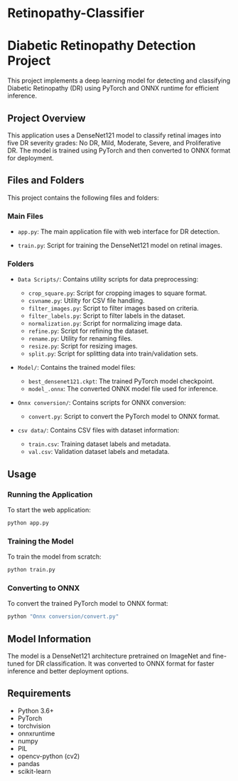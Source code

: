# Retinopathy-Classifier

# Diabetic Retinopathy Detection Project

This project implements a deep learning model for detecting and classifying Diabetic Retinopathy (DR) using PyTorch and ONNX runtime for efficient inference.

## Project Overview

This application uses a DenseNet121 model to classify retinal images into five DR severity grades: No DR, Mild, Moderate, Severe, and Proliferative DR. The model is trained using PyTorch and then converted to ONNX format for deployment.

## Files and Folders

This project contains the following files and folders:

### Main Files

- `app.py`: The main application file with web interface for DR detection.

- `train.py`: Script for training the DenseNet121 model on retinal images.

### Folders

- `Data Scripts/`: Contains utility scripts for data preprocessing:
  - `crop_square.py`: Script for cropping images to square format.
  - `csvname.py`: Utility for CSV file handling.
  - `filter_images.py`: Script to filter images based on criteria.
  - `filter_labels.py`: Script to filter labels in the dataset.
  - `normalization.py`: Script for normalizing image data.
  - `refine.py`: Script for refining the dataset.
  - `rename.py`: Utility for renaming files.
  - `resize.py`: Script for resizing images.
  - `split.py`: Script for splitting data into train/validation sets.

- `Model/`: Contains the trained model files:
  - `best_densenet121.ckpt`: The trained PyTorch model checkpoint.
  - `model_.onnx`: The converted ONNX model file used for inference.

- `Onnx conversion/`: Contains scripts for ONNX conversion:
  - `convert.py`: Script to convert the PyTorch model to ONNX format.

- `csv data/`: Contains CSV files with dataset information:
  - `train.csv`: Training dataset labels and metadata.
  - `val.csv`: Validation dataset labels and metadata.

## Usage

### Running the Application

To start the web application:

```bash
python app.py
```

### Training the Model

To train the model from scratch:

```bash
python train.py
```

### Converting to ONNX

To convert the trained PyTorch model to ONNX format:

```bash
python "Onnx conversion/convert.py"
```

## Model Information

The model is a DenseNet121 architecture pretrained on ImageNet and fine-tuned for DR classification. It was converted to ONNX format for faster inference and better deployment options.

## Requirements

- Python 3.6+
- PyTorch
- torchvision
- onnxruntime
- numpy
- PIL
- opencv-python (cv2)
- pandas
- scikit-learn
